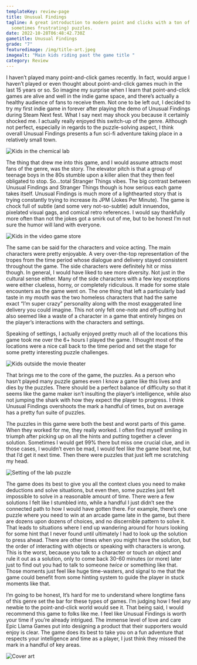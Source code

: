 ```yaml
---
templateKey: review-page
title: Unusual Findings
tagline: A great introduction to modern point and clicks with a ton of fun (and
  sometimes frustrating) puzzles.
date: 2022-10-28T06:48:42.730Z
gametitle: Unusual Findings
grade: "7"
featuredimage: /img/title-art.jpeg
imagealt: "Main kids riding past the game title "
category: Review
---
```

I haven’t played many point-and-click games recently. In fact, would argue I haven’t played or even thought about point-and-click games much in the last 15 years or so. So imagine my surprise when I learn that point-and-click games are alive and well in the indie game space, and there’s actually a healthy audience of fans to receive them. Not one to be left out, I decided to try my first indie game in forever after playing the demo of Unusual Findings during Steam Next fest. What I say next may shock you because it certainly shocked me. I actually really enjoyed this switch-up of the genre. Although not perfect, especially in regards to the puzzle-solving aspect, I think overall Unusual Findings presents a fun sci-fi adventure taking place in a relatively small town.

![Kids in the chemical lab](/img/unusual-findings-scaled.jpeg "Kids in the chemical lab")

The thing that drew me into this game, and I would assume attracts most fans of the genre, was the story. The elevator pitch is that a group of teenage boys in the 80s stumble upon a killer alien that they then feel obligated to stop. So…total Stranger Things vibes. The big contrast between Unusual Findings and Stranger Things though is how serious each game takes itself. Unusual Findings is much more of a lighthearted story that is trying constantly trying to increase its JPM (Jokes Per Minute). The game is chock full of subtle (and some very not-so-subtle) adult innuendos, pixelated visual gags, and comical retro references. I would say thankfully more often than not the jokes got a smirk out of me, but to be honest I’m not sure the humor will land with everyone.

![Kids in the video game store](/img/findings3.webp "Kids in the video game store")

The same can be said for the characters and voice acting. The main characters were pretty enjoyable. A very over-the-top representation of the tropes from the time period whose dialogue and delivery stayed consistent throughout the game. The side characters were definitely hit or miss though. In general, I would have liked to see more diversity. Not just in the cultural sense either. Many of the side characters with a few key exceptions were either clueless, horny, or completely ridiculous. It made for some stale encounters as the game went on. The one thing that left a particularly bad taste in my mouth was the two homeless characters that had the same exact “I’m super crazy” personality along with the most exaggerated line delivery you could imagine. This not only felt one-note and off-putting but also seemed like a waste of a character in a game that entirely hinges on the player’s interactions with the characters and settings.

Speaking of settings, I actually enjoyed pretty much all of the locations this game took me over the 6+ hours I played the game. I thought most of the locations were a nice call back to the time period and set the stage for some pretty interesting puzzle challenges.

![Kids outside the movie theater](/img/ss_d6f999bcc13c6dafc4673c5d89d7cf7aeabe0868.jpeg "Kids outside the movie theater")

That brings me to the core of the game, the puzzles. As a person who hasn’t played many puzzle games even I know a game like this lives and dies by the puzzles. There should be a perfect balance of difficulty so that it seems like the game maker isn’t insulting the player’s intelligence, while also not jumping the shark with how they expect the player to progress. I think Unusual Findings overshoots the mark a handful of times, but on average has a pretty fun suite of puzzles.

The puzzles in this game were both the best and worst parts of this game. When they worked for me, they really worked. I often find myself smiling in triumph after picking up on all the hints and putting together a clever solution. Sometimes I would get 99% there but miss one crucial clue, and in those cases, I wouldn’t even be mad, I would feel like the game beat me, but that I’d get it next time. Then there were puzzles that just left me scratching my head.

![Setting of the lab puzzle](/img/183d250902996-screenshoturl-scaled.jpeg "Lab puzzle")

The game does its best to give you all the context clues you need to make deductions and solve situations, but even then, some puzzles just felt impossible to solve in a reasonable amount of time. There were a few solutions I felt like I stumbled into, while a handful I just didn’t see the connected path to how I would have gotten there. For example, there’s one puzzle where you need to win at an arcade game late in the game, but there are dozens upon dozens of choices, and no discernible pattern to solve it. That leads to situations where I end up wandering around for hours looking for some hint that I never found until ultimately I had to look up the solution to press ahead. There are other times when you might have the solution, but the order of interacting with objects or speaking with characters is wrong. This is the worst, because you talk to a character or touch an object and rule it out as a solution, only to come back 30-60 minutes (or more) later just to find out you had to talk to someone *twice* or something like that. Those moments just feel like huge time-wasters, and signal to me that the game could benefit from some hinting system to guide the player in stuck moments like that.



I’m going to be honest, It’s hard for me to understand where longtime fans of this genre set the bar for these types of games. I’m judging how I feel any newbie to the point-and-click world would see it. That being said, I would recommend this game to folks like me. I feel like Unusual Findings is worth your time if you’re already intrigued. The immense level of love and care Epic Llama Games put into designing a product that their supporters would enjoy is clear. The game does its best to take you on a fun adventure that respects your intelligence and time as a player, I just think they missed the mark in a handful of key areas.

![Cover art](/img/cover.art.jpeg "Cover art")